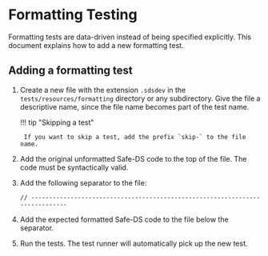 # Formatting Testing

Formatting tests are data-driven instead of being specified explicitly. This document explains how to add a new
formatting test.

## Adding a formatting test

1. Create a new file with the extension `.sdsdev` in the `tests/resources/formatting` directory or any subdirectory.
   Give the file a descriptive name, since the file name becomes part of the test name.

    !!! tip "Skipping a test"

        If you want to skip a test, add the prefix `skip-` to the file name.

2. Add the original unformatted Safe-DS code to the top of the file. The code must be syntactically valid.
3. Add the following separator to the file:
    ```sds
    // -----------------------------------------------------------------------------
    ```
4. Add the expected formatted Safe-DS code to the file below the separator.
5. Run the tests. The test runner will automatically pick up the new test.
